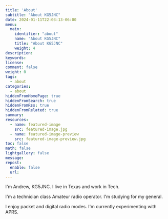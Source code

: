 ```yaml
---
title: 'About'
subtitle: "About KG5JNC"
date: 2024-01-11T22:03:13-06:00
menu:
  main:
    identifier: "about"
    name: "About KG5JNC"
    title: "About KG5JNC"
    weight: 4
description:
keywords:
license:
comment: false
weight: 0
tags:
  - about
categories:
  - about
hiddenFromHomePage: true
hiddenFromSearch: true
hiddenFromRss: true
hiddenFromRelated: true
summary:
resources:
  - name: featured-image
    src: featured-image.jpg
  - name: featured-image-preview
    src: featured-image-preview.jpg
toc: false
math: false
lightgallery: false
message:
repost:
  enable: false
  url:
---
```


I'm Andrew, KG5JNC. I live in Texas and work in Tech.

I'm a technician class Amateur radio operator. I'm studying for my general.

I enjoy packet and digital radio modes. I'm currently experimenting with APRS.